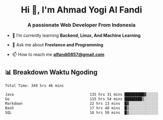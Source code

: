 <h1 align="center">Hi 👋, I'm Ahmad Yogi Al Fandi</h1>
<h3 align="center">A passionate Web Developer From Indonesia</h3>

- 🌱 I’m currently learning **Backend, Linux, And Machine Learning**

- 💬 Ask me about **Freelance and Programming**

- 📫 How to reach me **<alfandi0857@gmail.com>**


## 📊 Breakdown Waktu Ngoding

<!--START_SECTION:waka-->

```txt
Total Time: 349 hrs 46 mins

Java                                   135 hrs 31 mins █████████▓░░░░░░░░░░░░░░░   38.50 %
Go                                     115 hrs 54 mins ████████▒░░░░░░░░░░░░░░░░   32.92 %
Markdown                               22 hrs 13 mins  █▓░░░░░░░░░░░░░░░░░░░░░░░   06.31 %
Bash                                   17 hrs 48 mins  █▒░░░░░░░░░░░░░░░░░░░░░░░   05.06 %
SQL                                    16 hrs 50 mins  █▒░░░░░░░░░░░░░░░░░░░░░░░   04.79 %
```

<!--END_SECTION:waka-->
